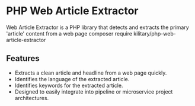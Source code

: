 # PHP Web Article Extractor

Web Article Extractor is a PHP library that detects and extracts the primary 'article' content from a web page
composer require kilitary/php-web-article-extractor

## Features

* Extracts a clean article and headline from a web page quickly.
* Identifies the language of the extracted article.
* Identifies keywords for the extracted article.
* Designed to easily integrate into pipeline or microservice project architectures.
